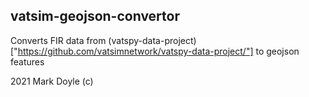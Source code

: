 ## vatsim-geojson-convertor
Converts FIR data from (vatspy-data-project)["https://github.com/vatsimnetwork/vatspy-data-project/"] to geojson features

2021 Mark Doyle (c)